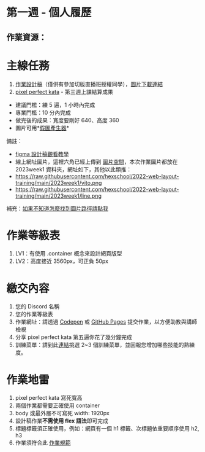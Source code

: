 第一週 - 個人履歷
===

## 作業資源：

# 主線任務

1. [作業設計稿](https://www.figma.com/file/eB5X8OYO4whPx3btCZdr3w/2023-%E5%88%87%E7%89%88%E5%A4%8F%E5%AD%A3%E7%8F%AD-W1---%E5%80%8B%E4%BA%BA%E5%B1%A5%E6%AD%B7?type=design&node-id=0-1&t=Tv14ZmeDj0S4NGfM-0)（僅供有參加切版直播班授權同學），[圖片下載連結](https://github.com/hexschool/2022-web-layout-training/tree/main/2023week1)
2. [pixel perfect kata](https://cacoo.com/diagrams/pZ1jUCICb1t4bSVc/1AEDF?reload_rt=1620962199126_0&) - 第三週上課結算成果

- 建議門檻：練 5 遍，1 小時內完成
- 專業門檻：10 分內完成
- 做完後的成果：寬度要剛好 640、高度 360
- 圖片可用*[假圖產生器](https://fakeimg.pl/)*


備註：

- [figma 設計稿觀看教學](https://hackmd.io/MHtEdMRuT_G1A3yogcvLtw)
- 線上網址圖片，這裡六角已經上傳到 [圖片空間](https://github.com/hexschool/2022-web-layout-training/tree/main/2023week1)，本次作業圖片都放在 2023week1 資料夾，網址如下，其他以此類推：
- https://raw.githubusercontent.com/hexschool/2022-web-layout-training/main/2023week1/vito.png
- https://raw.githubusercontent.com/hexschool/2022-web-layout-training/main/2023week1/line.png

補充：[如果不知道怎麼找到圖片路徑請點我](https://i.imgur.com/O7nQcFm.gif)


# 作業等級表

1. LV1：有使用 .container 概念來設計網頁版型
1. LV2：高度接近 3560px，可正負 50px


# 繳交內容

1. 您的 Discord 名稱
1. 您的作業等級表
1. 作業網址：請透過 [Codepen](https://codepen.io/trending) 或 [GitHub Pages](https://hackmd.io/@Albertnotes/B1_iKcAwI) 提交作業，以方便助教與講師檢視
1. 分享 pixel perfect kata 第五遍你花了幾分鐘完成
1. 訓練菜單：請到此[連結](https://hackmd.io/iE6mxohOS-ujKU398Ewk1w)挑選 2~3 個訓練菜單，並回報您增加哪些技能的熟練度。


# 作業地雷

1. pixel perfect kata 寫死寬高
1. 兩個作業都需要正確使用 container
1. body 或最外層不可寫死 width: 1920px
1. 設計稿作業**不需使用 flex 語法**即可完成
1. 標題標籤須正確使用，例如：網頁有一個 h1 標籤、次標題依重要順序使用 h2, h3
1. 作業須符合此 [作業規範](https://hackmd.io/XbKPYiE9Ru6G0sAfB5PBJw)
